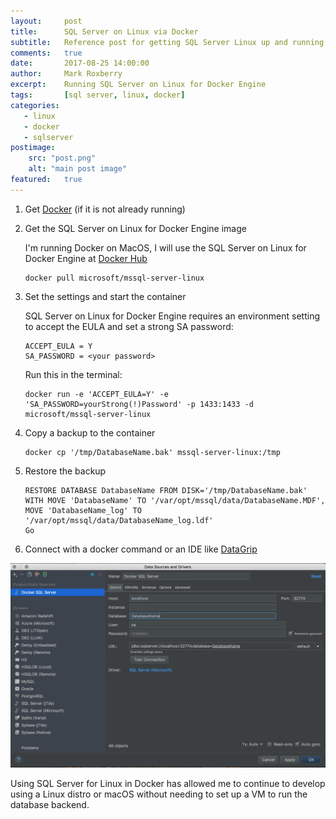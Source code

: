 ```yaml
---
layout:     post
title:      SQL Server on Linux via Docker
subtitle:   Reference post for getting SQL Server Linux up and running
comments:   true
date:       2017-08-25 14:00:00
author:     Mark Roxberry
excerpt:    Running SQL Server on Linux for Docker Engine
tags:       [sql server, linux, docker]
categories:
   - linux
   - docker
   - sqlserver
postimage: 
    src: "post.png"
    alt: "main post image"
featured:   true
---
```

1. Get [Docker](https://www.docker.com/) (if it is not already running)

1. Get the SQL Server on Linux for Docker Engine image

   I'm running Docker on MacOS, I will use the SQL Server on Linux for Docker Engine at [Docker Hub](https://hub.docker.com/r/microsoft/mssql-server-linux/)

   ```
   docker pull microsoft/mssql-server-linux
   ```

1. Set the settings and start the container

   SQL Server on Linux for Docker Engine requires an environment setting to accept the EULA and set a strong SA password:

   ```
   ACCEPT_EULA = Y
   SA_PASSWORD = <your password>
   ```

   Run this in the terminal:

   ```
   docker run -e 'ACCEPT_EULA=Y' -e 'SA_PASSWORD=yourStrong(!)Password' -p 1433:1433 -d microsoft/mssql-server-linux
   ```


1. Copy a backup to the container

   ```
   docker cp '/tmp/DatabaseName.bak' mssql-server-linux:/tmp
   ```

1. Restore the backup

   ```
   RESTORE DATABASE DatabaseName FROM DISK='/tmp/DatabaseName.bak'
   WITH MOVE 'DatabaseName' TO '/var/opt/mssql/data/DatabaseName.MDF',
   MOVE 'DatabaseName_log' TO '/var/opt/mssql/data/DatabaseName_log.ldf'
   Go
   ```

1. Connect with a docker command or an IDE like [DataGrip](https://www.jetbrains.com/datagrip/)

![DataGrip SQL Server Connection](datagrip.png)

Using SQL Server for Linux in Docker has allowed me to continue to develop using a Linux distro or macOS without needing to set up a VM to run the database backend.